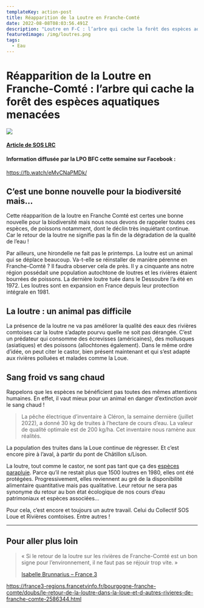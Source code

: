 ```yaml
---
templateKey: action-post
title: Réapparition de la Loutre en Franche-Comté
date: 2022-08-08T08:03:56.491Z
description: "Loutre en F-C : l’arbre qui cache la forêt des espèces aquatiques menacées"
featuredimage: /img/loutres.png
tags:
  - Eau
---
```

<!--StartFragment-->

# Réapparition de la Loutre en Franche-Comté : l’arbre qui cache la forêt des espèces aquatiques menacées

![](/img/loutres.png#center)

#### [Article de SOS LRC](https://www.soslrc.com/2022/07/27/reapparition-de-la-loutre-en-franche-comte-larbre-qui-cache-la-foret-des-especes-aquatiques-menacees/)

#### Information diffusée par la LPO BFC cette semaine sur Facebook :

<https://fb.watch/eMvCNaPMDk/>

## C’est une bonne nouvelle pour la biodiversité mais…

Cette réapparition de la loutre en Franche Comté est certes une bonne nouvelle pour la biodiversité mais nous nous devons de rappeler toutes ces espèces, de poissons notamment, dont le déclin très inquiétant continue. Car le retour de la loutre ne signifie pas la fin de la dégradation de la qualité de l’eau !

Par ailleurs, une hirondelle ne fait pas le printemps. La loutre est un animal qui se déplace beaucoup. Va-t-elle se réinstaller de manière pérenne en Franche-Comté ? Il faudra observer cela de près. Il y a cinquante ans notre région possédait une population autochtone de loutres et les rivières étaient bourrées de poissons. La dernière loutre tuée dans le Dessoubre l’a été en 1972. Les loutres sont en expansion en France depuis leur protection intégrale en 1981.

## La loutre : un animal pas difficile

La présence de la loutre ne va pas améliorer la qualité des eaux des rivières comtoises car la loutre s’adapte pourvu quelle ne soit pas dérangée. C’est un prédateur qui consomme des écrevisses (américaines), des mollusques (asiatiques) et des poissons (allochtones ‌également). Dans le même ordre d’idée, on peut citer le castor, bien présent maintenant et qui s’est adapté aux rivières polluées et malades comme la Loue.

## Sang froid vs sang chaud

Rappelons que les espèces ne bénéficient pas toutes des mêmes attentions humaines. En effet, il vaut mieux pour un animal en danger d’extinction avoir le sang chaud !

> La pêche électrique d’inventaire à Cléron, la semaine dernière (juillet 2022), a donné 30 kg de truites à l’hectare de cours d’eau. La valeur de qualité optimale est de 200 kg/ha. Cet inventaire nous ramène aux réalités.

La population des truites dans la Loue continue de régresser. Et c’est encore pire à l’aval, à partir du pont de Châtillon s/Lison.

La loutre, tout comme le castor, ne sont pas tant que ça des [espèces parapluie](https://fr.wikipedia.org/wiki/Esp%C3%A8ce_parapluie). Parce qu’il ne restait plus que 1500 loutres en 1980, elles ont été protégées. Progressivement, elles reviennent au gré de la disponibilité alimentaire quantitative mais pas qualitative. Leur retour ne sera pas synonyme du retour au bon état écologique de nos cours d’eau patrimoniaux et espèces associées…

Pour cela, c’est encore et toujours un autre travail. Celui du Collectif SOS Loue et Rivières comtoises. Entre autres !

- - -

## Pour aller plus loin

> « Si le retour de la loutre sur les rivières de Franche-Comté est un bon signe pour l’environnement, il ne faut pas se réjouir trop vite. »
>
> [Isabelle Brunnarius – France 3](https://france3-regions.francetvinfo.fr/bourgogne-franche-comte/doubs/le-retour-de-la-loutre-dans-la-loue-et-d-autres-rivieres-de-franche-comte-2586344.html)

<https://france3-regions.francetvinfo.fr/bourgogne-franche-comte/doubs/le-retour-de-la-loutre-dans-la-loue-et-d-autres-rivieres-de-franche-comte-2586344.html>

<!--EndFragment-->
